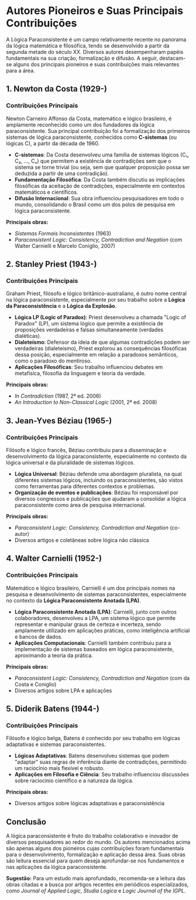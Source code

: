
# Autores Pioneiros e Suas Principais Contribuições

A Lógica Paraconsistente é um campo relativamente recente no panorama da lógica matemática e filosófica, tendo se desenvolvido a partir da segunda metade do século XX. Diversos autores desempenharam papéis fundamentais na sua criação, formalização e difusão. A seguir, destacam-se alguns dos principais pioneiros e suas contribuições mais relevantes para a área.



## 1. **Newton da Costa (1929-)**

### **Contribuições Principais**
Newton Carneiro Affonso da Costa, matemático e lógico brasileiro, é amplamente reconhecido como um dos fundadores da lógica paraconsistente. Sua principal contribuição foi a formalização dos primeiros sistemas de lógica paraconsistente, conhecidos como **C-sistemas** (ou lógicas C), a partir da década de 1960.

- **C-sistemas**: Da Costa desenvolveu uma família de sistemas lógicos (C₁, C₂, ..., Cₙ) que permitem a existência de contradições sem que o sistema se torne trivial (ou seja, sem que qualquer proposição possa ser deduzida a partir de uma contradição).
- **Fundamentação Filosófica**: Da Costa também discutiu as implicações filosóficas da aceitação de contradições, especialmente em contextos matemáticos e científicos.
- **Difusão Internacional**: Sua obra influenciou pesquisadores em todo o mundo, consolidando o Brasil como um dos polos de pesquisa em lógica paraconsistente.

**Principais obras:**
- *Sistemas Formais Inconsistentes* (1963)
- *Paraconsistent Logic: Consistency, Contradiction and Negation* (com Walter Carnielli e Marcelo Coniglio, 2007)



## 2. **Stanley Priest (1943-)**

### **Contribuições Principais**
Graham Priest, filósofo e lógico britânico-australiano, é outro nome central na lógica paraconsistente, especialmente por seu trabalho sobre a **Lógica da Paraconsistência** e a **Lógica da Explosão**.

- **Lógica LP (Logic of Paradox)**: Priest desenvolveu a chamada "Logic of Paradox" (LP), um sistema lógico que permite a existência de proposições verdadeiras e falsas simultaneamente (verdades dialéticas).
- **Dialeteísmo**: Defensor da ideia de que algumas contradições podem ser verdadeiras (dialeteísmo), Priest explorou as consequências filosóficas dessa posição, especialmente em relação a paradoxos semânticos, como o paradoxo do mentiroso.
- **Aplicações Filosóficas**: Seu trabalho influenciou debates em metafísica, filosofia da linguagem e teoria da verdade.

**Principais obras:**
- *In Contradiction* (1987, 2ª ed. 2006)
- *An Introduction to Non-Classical Logic* (2001, 2ª ed. 2008)



## 3. **Jean-Yves Béziau (1965-)**

### **Contribuições Principais**
Filósofo e lógico francês, Béziau contribuiu para a disseminação e desenvolvimento da lógica paraconsistente, especialmente no contexto da lógica universal e da pluralidade de sistemas lógicos.

- **Lógica Universal**: Béziau defende uma abordagem pluralista, na qual diferentes sistemas lógicos, incluindo os paraconsistentes, são vistos como ferramentas para diferentes contextos e problemas.
- **Organização de eventos e publicações**: Béziau foi responsável por diversos congressos e publicações que ajudaram a consolidar a lógica paraconsistente como área de pesquisa internacional.

**Principais obras:**
- *Paraconsistent Logic: Consistency, Contradiction and Negation* (co-autor)
- Diversos artigos e coletâneas sobre lógica não clássica



## 4. **Walter Carnielli (1952-)**

### **Contribuições Principais**
Matemático e lógico brasileiro, Carnielli é um dos principais nomes na pesquisa e desenvolvimento de sistemas paraconsistentes, especialmente no contexto da **Lógica Paraconsistente Anotada (LPA)**.

- **Lógica Paraconsistente Anotada (LPA)**: Carnielli, junto com outros colaboradores, desenvolveu a LPA, um sistema lógico que permite representar e manipular graus de certeza e incerteza, sendo amplamente utilizado em aplicações práticas, como inteligência artificial e bancos de dados.
- **Aplicações Computacionais**: Carnielli também contribuiu para a implementação de sistemas baseados em lógica paraconsistente, aproximando a teoria da prática.

**Principais obras:**
- *Paraconsistent Logic: Consistency, Contradiction and Negation* (com da Costa e Coniglio)
- Diversos artigos sobre LPA e aplicações



## 5. **Diderik Batens (1944-)**

### **Contribuições Principais**
Filósofo e lógico belga, Batens é conhecido por seu trabalho em lógicas adaptativas e sistemas paraconsistentes.

- **Lógicas Adaptativas**: Batens desenvolveu sistemas que podem "adaptar" suas regras de inferência diante de contradições, permitindo um raciocínio mais flexível e robusto.
- **Aplicações em Filosofia e Ciência**: Seu trabalho influenciou discussões sobre raciocínio científico e a natureza da lógica.

**Principais obras:**
- Diversos artigos sobre lógicas adaptativas e paraconsistência



## **Conclusão**

A lógica paraconsistente é fruto do trabalho colaborativo e inovador de diversos pesquisadores ao redor do mundo. Os autores mencionados acima são apenas alguns dos pioneiros cujas contribuições foram fundamentais para o desenvolvimento, formalização e aplicação dessa área. Suas obras são leitura essencial para quem deseja aprofundar-se nos fundamentos e nas aplicações da lógica paraconsistente.

**Sugestão:** Para um estudo mais aprofundado, recomenda-se a leitura das obras citadas e a busca por artigos recentes em periódicos especializados, como *Journal of Applied Logic*, *Studia Logica* e *Logic Journal of the IGPL*.

